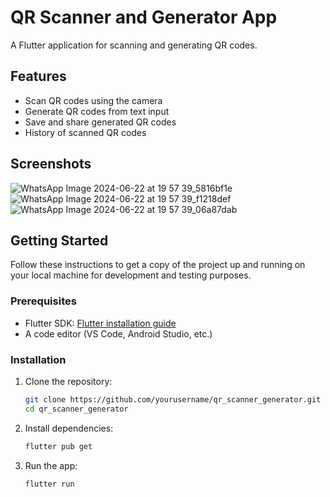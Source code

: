 # QR Scanner and Generator App

A Flutter application for scanning and generating QR codes.

## Features

- Scan QR codes using the camera
- Generate QR codes from text input
- Save and share generated QR codes
- History of scanned QR codes

## Screenshots
![WhatsApp Image 2024-06-22 at 19 57 39_5816bf1e](https://github.com/rohansnishad/-30DaysDevChallenge-/assets/98040172/50066820-e435-43a9-bc36-9ef5d94e9f01)
![WhatsApp Image 2024-06-22 at 19 57 39_f1218def](https://github.com/rohansnishad/-30DaysDevChallenge-/assets/98040172/86e3b20e-b925-4ec2-9324-444761c9c55e)
![WhatsApp Image 2024-06-22 at 19 57 39_06a87dab](https://github.com/rohansnishad/-30DaysDevChallenge-/assets/98040172/8baed644-d81f-4f76-97cd-6c2d11bb6118)


## Getting Started

Follow these instructions to get a copy of the project up and running on your local machine for development and testing purposes.

### Prerequisites

- Flutter SDK: [Flutter installation guide](https://flutter.dev/docs/get-started/install)
- A code editor (VS Code, Android Studio, etc.)

### Installation

1. Clone the repository:
    ```sh
    git clone https://github.com/yourusername/qr_scanner_generator.git
    cd qr_scanner_generator
    ```

2. Install dependencies:
    ```sh
    flutter pub get
    ```

3. Run the app:
    ```sh
    flutter run
    ```


